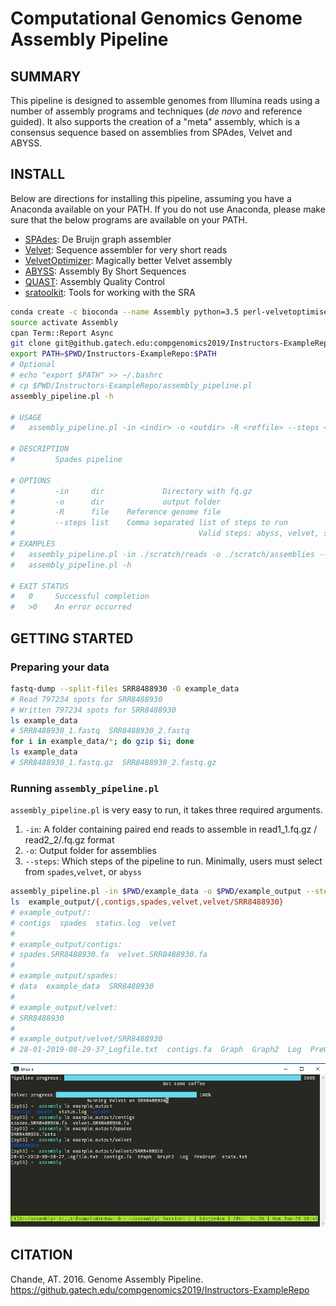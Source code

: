 # Computational Genomics Genome Assembly Pipeline

## SUMMARY

This pipeline is designed to assemble genomes from Illumina reads using a number of assembly programs and techniques (*de novo* and reference guided).  It also supports the creation of a "meta" assembly, which is a consensus sequence based on assemblies from SPAdes, Velvet and ABYSS.

## INSTALL

Below are directions for installing this pipeline, assuming you have a Anaconda available on your PATH.  If you do not use Anaconda, please make sure that the below programs are available on your PATH.

- [SPAdes](http://cab.spbu.ru/software/spades/): De Bruijn graph assembler
- [Velvet](https://www.ebi.ac.uk/~zerbino/velvet/): Sequence assembler for very short reads
- [VelvetOptimizer](http://www.vicbioinformatics.com/software.velvetoptimiser.shtml): Magically better Velvet assembly
- [ABYSS](http://www.bcgsc.ca/platform/bioinfo/software/abyss): Assembly By Short Sequences
- [QUAST](http://quast.sourceforge.net/quast): Assembly Quality Control
- [sratoolkit](https://github.com/ncbi/sra-tools): Tools for working with the SRA


```bash
conda create -c bioconda --name Assembly python=3.5 perl-velvetoptimiser spades abyss quast sra-tools -y
source activate Assembly
cpan Term::Report Async
git clone git@github.gatech.edu:compgenomics2019/Instructors-ExampleRepo.git
export PATH=$PWD/Instructors-ExampleRepo:$PATH
# Optional
# echo "export $PATH" >> ~/.bashrc
# cp $PWD/Instructors-ExampleRepo/assembly_pipeline.pl
assembly_pipeline.pl -h

# USAGE
#   assembly_pipeline.pl -in <indir> -o <outdir> -R <reffile> --steps <steps,to,run>

# DESCRIPTION
#         Spades pipeline

# OPTIONS
#         -in     dir             Directory with fq.gz
#         -o      dir             output folder
#         -R      file    Reference genome file
#         --steps list    Comma separated list of steps to run
#                                         Valid steps: abyss, velvet, spades
# EXAMPLES
#   assembly_pipeline.pl -in ./scratch/reads -o ./scratch/assemblies --steps velvet,abyss,spades -R ./reference/genomic.fna.gz
#   assembly_pipeline.pl -h

# EXIT STATUS
#   0     Successful completion
#   >0    An error occurred

```


## GETTING STARTED

### Preparing your data

```bash
fastq-dump --split-files SRR8488930 -O example_data
# Read 797234 spots for SRR8488930
# Written 797234 spots for SRR8488930
ls example_data
# SRR8488930_1.fastq  SRR8488930_2.fastq
for i in example_data/*; do gzip $i; done
ls example_data
# SRR8488930_1.fastq.gz  SRR8488930_2.fastq.gz
```


### Running `assembly_pipeline.pl`

`assembly_pipeline.pl` is very easy to run, it takes three required arguments.

1. `-in`: A folder containing paired end reads to assemble in read1_1.fq.gz / read2_2/.fq.gz format
2. `-o`: Output folder for assemblies
3. `--steps`: Which steps of the pipeline to run.  Minimally, users must select from `spades`,`velvet`, or `abyss`

```bash
assembly_pipeline.pl -in $PWD/example_data -o $PWD/example_output --steps spades,velvet
ls  example_output/{,contigs,spades,velvet,velvet/SRR8488930}
# example_output/:
# contigs  spades  status.log  velvet
#
# example_output/contigs:
# spades.SRR8488930.fa  velvet.SRR8488930.fa
#
# example_output/spades:
# data  example_data  SRR8488930
#
# example_output/velvet:
# SRR8488930
#
# example_output/velvet/SRR8488930
# 28-01-2019-08-29-37_Logfile.txt  contigs.fa  Graph  Graph2  Log  PreGraph  stats.txt


```

![Demo screenshot](screenshot.png)


## CITATION

Chande, AT. 2016. Genome Assembly Pipeline. https://github.gatech.edu/compgenomics2019/Instructors-ExampleRepo
